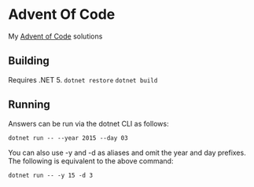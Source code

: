# Advent Of Code
My [Advent of Code](https://adventofcode.com/) solutions

## Building
Requires .NET 5.
`dotnet restore`
`dotnet build`

## Running
Answers can be run via the dotnet CLI as follows:

`dotnet run -- --year 2015 --day 03`

You can also use -y and -d as aliases and omit the year and day prefixes. The following is equivalent to the above command:

`dotnet run -- -y 15 -d 3`